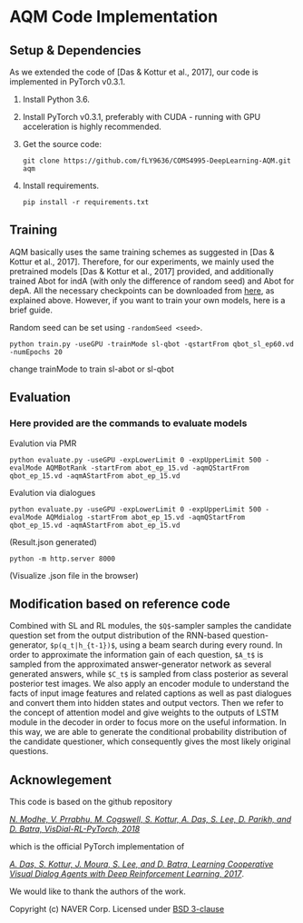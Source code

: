 # AQM Code Implementation

## Setup & Dependencies

As we extended the code of [Das & Kottur et al., 2017], our code is implemented in PyTorch v0.3.1.

1. Install Python 3.6.

2. Install PyTorch v0.3.1, preferably with CUDA - running with GPU acceleration is highly recommended.

3. Get the source code:

   ```
   git clone https://github.com/fLY9636/COMS4995-DeepLearning-AQM.git aqm
   ```
   
4. Install requirements.

   ```
   pip install -r requirements.txt
   ```

## Training

AQM basically uses the same training schemes as suggested in [Das & Kottur et al., 2017]. Therefore, for our experiments, we mainly used the pretrained models [Das & Kottur et al., 2017] provided, and additionally trained Abot for indA (with only the difference of random seed) and Abot for depA. All the necessary checkpoints can be downloaded from [here](https://drive.google.com/file/d/1_rIX3mNbrLhP-xLWUAEWM1pY37apswsq/view?usp=sharing), as explained above. However, if you want to train your own models, here is a brief guide.

Random seed can be set using `-randomSeed <seed>`.


```
python train.py -useGPU -trainMode sl-qbot -qstartFrom qbot_sl_ep60.vd -numEpochs 20
```
change trainMode to train sl-abot or sl-qbot

## Evaluation
### Here provided are the commands to evaluate models 

Evalution via PMR
```
python evaluate.py -useGPU -expLowerLimit 0 -expUpperLimit 500 -evalMode AQMBotRank -startFrom abot_ep_15.vd -aqmQStartFrom qbot_ep_15.vd -aqmAStartFrom abot_ep_15.vd
```
Evalution via dialogues
```
python evaluate.py -useGPU -expLowerLimit 0 -expUpperLimit 500 -evalMode AQMdialog -startFrom abot_ep_15.vd -aqmQStartFrom qbot_ep_15.vd -aqmAStartFrom abot_ep_15.vd
```

(Result.json generated)

```
python -m http.server 8000
```
(Visualize .json file in the browser)


## Modification based on reference code 

Combined with SL and RL modules, the `$Q$`-sampler samples the candidate question set from the output distribution of the RNN-based question-generator, `$p(q_t|h_{t-1})$`, using a beam search during every round. In order to approximate the information gain of each question, `$A_t$` is sampled from the approximated answer-generator network as several generated answers, while `$C_t$` is sampled from class posterior as several posterior test images.
We also apply an encoder module to understand the facts of input image features and related captions as well as past dialogues and convert them into hidden states and output vectors. Then we refer to the concept of attention model and give weights to the outputs of LSTM module in the decoder in order to focus more on the useful information.  In this way, we are able to generate the conditional probability distribution of the candidate questioner, which consequently gives the most likely original questions.

## Acknowlegement

This code is based on the github repository

_[N. Modhe, V. Prrabhu, M. Cogswell, S. Kottur, A. Das, S. Lee, D. Parikh, and D. Batra, VisDial-RL-PyTorch, 2018](https://github.com/batra-mlp-lab/visdial-rl.git)_

which is the official PyTorch implementation of

_[A. Das, S. Kottur, J. Moura, S. Lee, and D. Batra, Learning Cooperative Visual Dialog Agents with Deep Reinforcement Learning, 2017](https://arxiv.org/abs/1703.06585)_.

We would like to thank the authors of the work.

Copyright (c) NAVER Corp.
Licensed under [BSD 3-clause](LICENSE.md)

